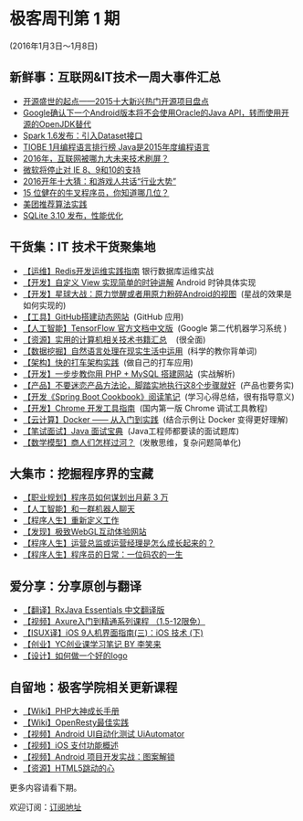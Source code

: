 # 极客周刊第 1 期

(2016年1月3日～1月8日)

## 新鲜事：互联网&IT技术一周大事件汇总

- [开源盛世的起点——2015十大新兴热门开源项目盘点](http://www.oschina.net/news/69238/2015-top-ten-emerging-open-source-projects) 
- [Google确认下一个Android版本将不会使用Oracle的Java API，转而使用开源的OpenJDK替代](http://www.infoq.com/cn/news/2016/01/Google-Oracle-OpenJDK?utm_source=infoq&utm_medium=popular_widget&utm_campaign=popular_content_list&utm_content=homepage)
- [Spark 1.6发布：引入Dataset接口](http://www.infoq.com/cn/news/2016/01/spark-16-release)
- [TIOBE 1月编程语言排行榜 Java是2015年度编程语言](http://www.oschina.net/news/69606/tiobe-2016-1)
- [2016年，互联网被哪九大未来技术刷屏？](http://zxr.baijia.baidu.com/article/285389)
- [微软将停止对 IE 8、9和10的支持](http://www.infoq.com/cn/news/2016/01/end-support-ie-8-9-10)
- [2016开年十大猜：和游戏人共话“行业大势” ](http://zhuanlan.zhihu.com/chuapp/20476916)
- [15 位健在的牛叉程序员，你知道哪几位？](http://blog.jobbole.com/97009/)
- [美团推荐算法实践](http://tech.meituan.com/mt-recommend-practice.html)
- [SQLite 3.10 发布，性能优化](http://www.oschina.net/news/69673/sqlite-3-10)

## 干货集：IT 技术干货聚集地

- [【运维】Redis开发运维实践指南](http://wiki.jikexueyuan.com/project/all-about-redis/)
         银行数据库运维实战
- [【开发】自定义 View 实现简单的时钟讲解](http://qun.jikexueyuan.com/android/topic/241)
          Android 时钟具体实现
- [【开发】星球大战：原力觉醒或者用原力粉碎Android的视图](https://github.com/bboyfeiyu/android-tech-frontier/blob/master/issue-31/星球大战：原力觉醒或者用原力粉碎Android的视图.md)&nbsp;&nbsp;(星战的效果是如何实现的)
- [【工具】GitHub搭建动态网站](http://qun.jikexueyuan.com/web/topic/290)&nbsp;&nbsp;(GitHub 应用)
- [【人工智能】TensorFlow 官方文档中文版](http://wiki.jikexueyuan.com/project/tensorflow-zh/)&nbsp;&nbsp;(Google 第二代机器学习系统 )
- [【资源】实用的计算机相关技术书籍汇总](https://github.com/LippiOuYang/practical-programming-books)&nbsp;&nbsp;&nbsp;&nbsp;(很全面)
- [【数据挖掘】自然语言处理在现实生活中运用](http://www.cnblogs.com/baiboy/p/zryy1.html)&nbsp;&nbsp;(科学的教你背单词)
- [【架构】快的打车架构实践](http://mp.weixin.qq.com/s?__biz=MjM5MjAwODM4MA==&mid=402041851&idx=1&sn=10e83c9dc614ae36bba63da9d5614b86&scene=0#wechat_redirect)&nbsp;&nbsp;(做自己的打车应用)
- [【开发】一步步教你用 PHP + MySQL 搭建网站](http://wiki.jikexueyuan.com/project/php-and-mysql-web/)&nbsp;&nbsp;(实战解析)
- [【产品】不要迷恋产品方法论，脚踏实地执行这8个步骤就好](http://www.woshipm.com/pd/262724.html)&nbsp;&nbsp;(产品也要务实)
- [【开发《Spring Boot Cookbook》阅读笔记](http://wiki.jikexueyuan.com/project/spring-boot/)&nbsp;&nbsp;(学习心得总结，很有指导意义)
- [【开发】Chrome 开发工具指南](http://wiki.jikexueyuan.com/project/chrome-devtools/)&nbsp;&nbsp;(国内第一版 Chrome 调试工具教程)
- [【云计算】Docker —— 从入门到实践](http://wiki.jikexueyuan.com/project/docker-technology-and-combat/)&nbsp;&nbsp;(结合示例让 Docker 变得更好理解)
- [【笔试面试】Java 面试宝典](http://wiki.jikexueyuan.com/project/java-interview-bible/)&nbsp;&nbsp;(Java工程师都要读的面试题库)
- [【数学模型】商人们怎样过河？](http://blog.luoyuanhang.com/2016/01/06/【数学模型】商人们怎样过河？/)&nbsp;&nbsp;(发散思维，复杂问题简单化)

## 大集市：挖掘程序界的宝藏 
 
- [【职业规划】程序员如何谋划出月薪 3 万](http://m.oschina.net/news/69597/how-to-plan-30000-salary?hmsr=toutiao.io&amp;utm_medium=toutiao.io&amp;utm_source=toutiao.io)
- [【人工智能】和一群机器人聊天](http://www.5u55.cn/20151231-chat-with-robots.html)
- [【程序人生】重新定义工作](http://www.labazhou.net/2016/01/redefining-work/)
- [【发现】极致WebGL互动体验网站](https://cybermap.kaspersky.com/)
- [【程序人生】运营总监或运营经理是怎么成长起来的？](https://www.zhihu.com/question/19810744)
- [【程序人生】程序员的日常：一位码农的一生](http://codingpy.com/article/programmers-daily-a-coders-whole-life/)

## 爱分享：分享原创与翻译

- [【翻译】RxJava Essentials 中文翻译版](https://github.com/yuxingxin/RxJava-Essentials-CN)
- [【视频】Axure入门到精通系列课程 （1.5-12限免）](http://ke.jikexueyuan.com/xilie/278)
- [【ISUX译】iOS 9人机界面指南(三)：iOS 技术 (下)](http://isux.tencent.com/ios9-guideline-ch3-2.html)
- [【创业】YC创业课学习笔记 BY 李笑来](http://zhibimo.com/read/xiaolai/growth/index.html)
- [【设计】如何做一个好的logo](http://www.zcool.com.cn/article/ZMzgzMTcy.html)

## 自留地：极客学院相关更新课程

- [【Wiki】PHP大神成长手册](http://www.jikexueyuan.com/blog/535.html)
- [【Wiki】OpenResty最佳实践](http://wiki.jikexueyuan.com/project/openresty/)
- [【视频】Android UI自动化测试 UiAutomator](http://ke.jikexueyuan.com/xilie/10)
- [【视频】iOS 支付功能概述](http://www.jikexueyuan.com/course/2419.html)
- [【视频】Android 项目开发实战：图案解锁](http://www.jikexueyuan.com/course/1592.html)
- [【资源】HTML5跳动的心](http://download.jikexueyuan.com/detail/id/2970.html)

更多内容请看下期。

欢迎订阅：[订阅地址](http://list.qq.com/cgi-bin/qf_invite?id=83392b8505dd16951d180f02fe45e724a4f0c455983ca581)
